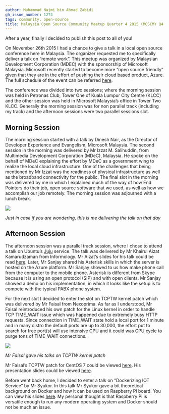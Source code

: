 ```yaml
---
author: Muhammad Najmi bin Ahmad Zabidi
gh_issue_number: 1274
tags: community, open-source
title: Malaysia Open Source Community Meetup Quarter 4 2015 (MOSCMY Q4 2015)
---
```




After a year, finally I decided to publish this post to all of you!

On November 26th 2015 I had a chance to give a talk in a local open source conference here in Malaysia. The organizer requested me to specifically deliver a talk on “remote work”. This meetup was organized by Malaysian Development Corporation (MDEC) with the sponsorship of Microsoft Malaysia. Microsoft recently started to become more “open source friendly” given that they are in the effort of pushing their cloud based product, Azure. The full schedule of the event can be referred [here](http://lanyrd.com/2015/moscmy2015/).

The conference was divided into two sessions; where the morning session was held in Petronas Club, Tower One of Kuala Lumpur City Centre (KLCC) and the other session was held in Microsoft Malaysia’s office  in Tower Two KLCC. Generally the morning session was for non parallel track (including my track) and the afternoon sessions were two parallel sessions slot.

## Morning Session

The morning session started with a talk by Dinesh Nair, as the Director of Developer Experience and Evangelism, Microsoft Malaysia.  The second session in the morning was delivered by Mr Izzat M. Salihuddin, from Multimedia Development Corporation (MDeC), Malaysia. He spoke on the behalf of MDeC explaining the effort by MDeC as a government wing to realize the local cloud infrastructure. One of the challenges that being mentioned by Mr Izzat was the readiness of physical infrastructure as well as the broadband connectivity for the public. The final slot in the morning was delivered by me in which I explained much of the way of how End Pointers do their job, open source software that we used, as well as how we accomplish our job remotely. The morning session was adjourned with a lunch break.

<a href="/blog/2016/12/09/malaysia-open-source-community-meetup/image-0-big.jpeg" imageanchor="1"><img border="0" src="/blog/2016/12/09/malaysia-open-source-community-meetup/image-0.jpeg"/></a>

*Just in case if you are wondering, this is me delivering the talk on that day*

## Afternoon Session

The afternoon session was a parallel track session, where I chose to attend a talk on Ubuntu’s [Juju](http://www.ubuntu.com/cloud/juju) service. The talk was delivered by Mr Khairul Aizat Kamarudzaman from Informology. Mr Aizat’s slides for his talk could be read [here](http://www.slideshare.net/fenris/informology-introduction-to-juju). Later, Mr Sanjay shared his Asterisk skills in which the server is hosted on the Azure platform. Mr Sanjay showed to us how make phone call from the computer to the mobile phone. Asterisk is different from Skype because it is using an open protocol (SIP) and with open clients. Mr Sanjay showed a demo on his implementation, in which it looks like the setup is to compete with the typical PABX phone system.

For the next slot I decided to enter the slot on TCPTW kernel patch which was delivered by Mr Faisal from Nexoprima. As far as I understood, Mr Faisal reintroduced his own patch for the Linux kernel in order to handle TCP TIME_WAIT issue which was happened due to extremely busy HTTP requests. Since connection in TIME_WAIT state hold a local port for 1 minute and in many distro the default ports are up to 30,000, the effort put to search for free port(s) will use intensive CPU and it could was CPU cycle to purge tons of TIME_WAIT connections.

<a href="/blog/2016/12/09/malaysia-open-source-community-meetup/image-1-big.jpeg" imageanchor="1"><img border="0" src="/blog/2016/12/09/malaysia-open-source-community-meetup/image-1.jpeg"/></a>

*Mr Faisal gave his talks on TCPTW kernel patch*

Mr Faisal’s TCPTW patch for CentOS 7 could be viewed [here](https://github.com/efaisal/linuxtcptw/blob/master/centos/linux-3.10.0-229.1.2.el7.eafaisal.patch). His presentation slides could be viewed [here](http://www.scribd.com/doc/291238152/TIME-WAIT-Hack-for-High-Performance-Ephemeral-Connection-in-Linux-TCP-Stack).

Before went back home, I decided to enter a talk on “Dockerizing IOT Service” by Mr Syukor. In this talk Mr Syukor gave a bit theoretical background on Docker and how it can be used on Raspberry Pi board. You can view his slides [here](http://www.slideshare.net/msyukor/dockerizing-iot-services). My personal thought is that Raspberry Pi is versatile enough to run any modern operating system and Docker should not be much an issue.


